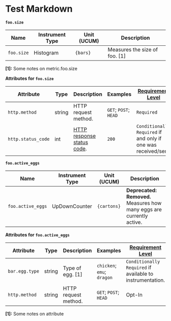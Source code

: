 # Test Markdown

**`foo.size`**
<!-- semconv metric.foo.size(metric_table) -->
| Name     | Instrument Type | Unit (UCUM) | Description    |
| -------- | --------------- | ----------- | -------------- |
| `foo.size` | Histogram | `{bars}` | Measures the size of foo. [1] |

**[1]:** Some notes on metric.foo.size
<!-- endsemconv -->

**Attributes for `foo.size`**
<!-- semconv metric.foo.size -->
| Attribute  | Type | Description  | Examples  | [Requirement Level](https://opentelemetry.io/docs/specs/semconv/general/attribute-requirement-level/) |
|---|---|---|---|---|
| `http.method` | string | HTTP request method. | `GET`; `POST`; `HEAD` | `Required` |
| `http.status_code` | int | [HTTP response status code](https://tools.ietf.org/html/rfc7231#section-6). | `200` | `Conditionally Required` if and only if one was received/sent. |
<!-- endsemconv -->

**`foo.active_eggs`**
<!-- semconv metric.foo.active_eggs(metric_table) -->
| Name     | Instrument Type | Unit (UCUM) | Description    |
| -------- | --------------- | ----------- | -------------- |
| `foo.active_eggs` | UpDownCounter | `{cartons}` | **Deprecated: Removed.**<br>Measures how many eggs are currently active. |
<!-- endsemconv -->

**Attributes for `foo.active_eggs`**
<!-- semconv metric.foo.active_eggs -->
| Attribute  | Type | Description  | Examples  | [Requirement Level](https://opentelemetry.io/docs/specs/semconv/general/attribute-requirement-level/) |
|---|---|---|---|---|
| `bar.egg.type` | string | Type of egg. [1] | `chicken`; `emu`; `dragon` | `Conditionally Required` if available to instrumentation. |
| `http.method` | string | HTTP request method. | `GET`; `POST`; `HEAD` | Opt-In |

**[1]:** Some notes on attribute
<!-- endsemconv -->
